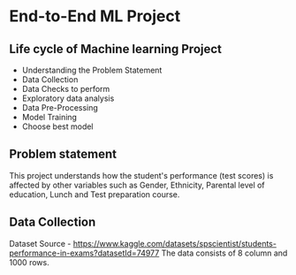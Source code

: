 # End-to-End ML Project

## Life cycle of Machine learning Project
* Understanding the Problem Statement
* Data Collection
* Data Checks to perform
* Exploratory data analysis
* Data Pre-Processing
* Model Training
* Choose best model

## Problem statement
This project understands how the student's performance (test scores) is affected by other variables such as Gender, Ethnicity, Parental level of education, Lunch and Test preparation course.

## Data Collection
Dataset Source - https://www.kaggle.com/datasets/spscientist/students-performance-in-exams?datasetId=74977
The data consists of 8 column and 1000 rows.